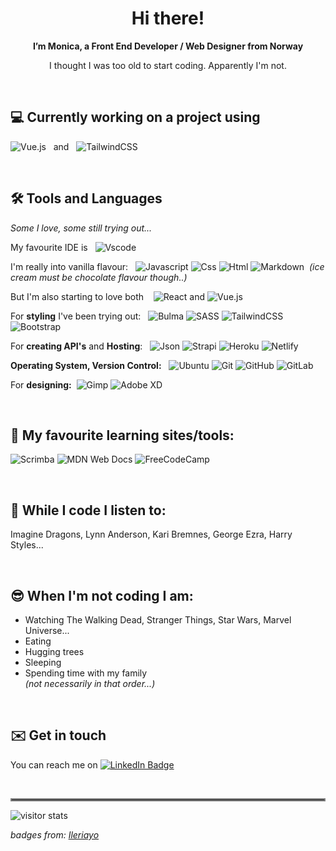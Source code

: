 <h1 align="center"> Hi there!</h1>
<p align="center"><strong> I’m Monica, a Front End Developer / Web Designer from Norway</strong></p>
<p align="center">I thought I was too old to start coding. Apparently I'm not.</p>  
  
&nbsp;
&nbsp;

## 💻 Currently working on a project using  

![Vue.js](https://img.shields.io/badge/vuejs-%2335495e.svg?style=flat&logo=vuedotjs&logoColor=%234FC08D) &nbsp; and &nbsp; ![TailwindCSS](https://img.shields.io/badge/tailwindcss-%2338B2AC.svg?style=flat&logo=tailwind-css&logoColor=white)  

&nbsp;
&nbsp;
## :hammer_and_wrench: Tools and Languages  

*Some I love, some still trying out...*  

My favourite IDE is &nbsp;&nbsp;![Vscode](https://img.shields.io/badge/Visual_Studio_Code-0078D4?style=flat&logo=visual%20studio%20code&logoColor=white) 

I'm really into vanilla flavour: &nbsp;&nbsp;![Javascript](https://img.shields.io/badge/JavaScript-323330?style=flat&logo=javascript&logoColor=F7DF1E)
![Css](https://img.shields.io/badge/CSS3-1572B6?style=flat&logo=css3&logoColor=white)
![Html](https://img.shields.io/badge/HTML5-E34F26?style=flat&logo=html5&logoColor=white)
![Markdown](https://img.shields.io/badge/Markdown-000000?style=flat&logo=markdown&logoColor=white) &nbsp;*(ice cream must be chocolate flavour though..)*  

But I'm also starting to love both &nbsp;&nbsp; ![React](https://img.shields.io/badge/react-%2320232a.svg?style=flat&logo=react&logoColor=%2361DAFB) and 
![Vue.js](https://img.shields.io/badge/vuejs-%2335495e.svg?style=flat&logo=vuedotjs&logoColor=%234FC08D)

For **styling** I've been trying out:&nbsp;&nbsp; ![Bulma](https://img.shields.io/badge/bulma-00D0B1?style=flat&logo=bulma&logoColor=white)
![SASS](https://img.shields.io/badge/SASS-hotpink.svg?style=flat&logo=SASS&logoColor=white)
![TailwindCSS](https://img.shields.io/badge/tailwindcss-%2338B2AC.svg?style=flat&logo=tailwind-css&logoColor=white)
![Bootstrap](https://img.shields.io/badge/bootstrap-%23563D7C.svg?style=flat&logo=bootstrap&logoColor=white)

For **creating API's** and **Hosting**: &nbsp;&nbsp;![Json](https://img.shields.io/badge/json-5E5C5C?style=flat&logo=json&logoColor=white)
![Strapi](https://img.shields.io/badge/strapi-%232E7EEA.svg?style=flat&logo=strapi&logoColor=white)
![Heroku](https://img.shields.io/badge/heroku-%23430098.svg?style=flat&logo=heroku&logoColor=white)
![Netlify](https://img.shields.io/badge/netlify-%23000000.svg?style=flat&logo=netlify&logoColor=#00C7B7)


**Operating System, Version Control:**&nbsp;&nbsp; ![Ubuntu](https://img.shields.io/badge/Ubuntu-E95420?style=flat&logo=ubuntu&logoColor=white)
![Git](https://img.shields.io/badge/GIT-E44C30?style=flat&logo=git&logoColor=white)
![GitHub](https://img.shields.io/badge/github-%23121011.svg?style=flat&logo=github&logoColor=white)
![GitLab](https://img.shields.io/badge/gitlab-%23181717.svg?style=flat&logo=gitlab&logoColor=white)

For **designing:**&nbsp;&nbsp;![Gimp](https://img.shields.io/badge/gimp-5C5543?style=flat&logo=gimp&logoColor=white)
![Adobe XD](https://img.shields.io/badge/Adobe%20XD-470137?style=flat&logo=Adobe%20XD&logoColor=#FF61F6)  

&nbsp;
&nbsp;
## 💪 My favourite learning sites/tools:
![Scrimba](https://img.shields.io/badge/scrimba-2B283A?style=flat&logo=scrimba&logoColor=white)
![MDN Web Docs](https://img.shields.io/badge/MDN_Web_Docs-black?style=flat&logo=mdnwebdocs&logoColor=white)
![FreeCodeCamp](https://img.shields.io/badge/Freecodecamp-%23123.svg?&style=flat&logo=freecodecamp&logoColor=green)  

&nbsp;
&nbsp;
## 🎵 While I code I listen to:
Imagine Dragons, Lynn Anderson, Kari Bremnes, George Ezra, Harry Styles...  

&nbsp;
&nbsp;
## 😎 When I'm not coding I am:
- Watching The Walking Dead, Stranger Things, Star Wars, Marvel Universe...
- Eating
- Hugging trees
- Sleeping
- Spending time with my family   
*(not necessarily in that order...)*  

&nbsp;
&nbsp;
## ✉️ Get in touch
You can reach me on <a href="https://www.linkedin.com/in/monica-munkvold-nikolaisen/"><img src="https://img.shields.io/badge/LinkedIn-blue?style=flat&logo=linkedin&logoColor=white" alt="LinkedIn Badge"/> </a>

&nbsp;
&nbsp;
<hr style="border:2px solid gray">  

<img src="https://komarev.com/ghpvc/?username=mmunkvold&style=flat-square&color=blue" alt="visitor stats"/>

*badges from: [Ileriayo](https://github.com/Ileriayo/markdown-badges)*

<!---
mmunkvold/mmunkvold is a ✨ special ✨ repository because its `README.md` (this file) appears on your GitHub profile.
You can click the Preview link to take a look at your changes.
--->
